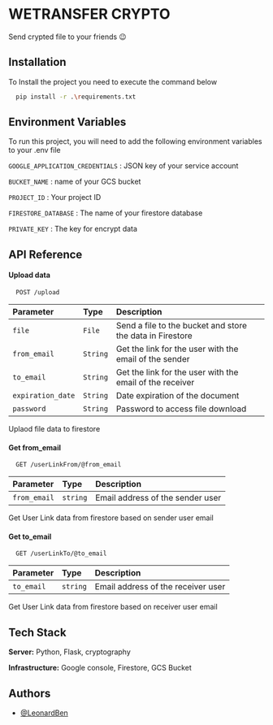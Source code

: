 
# WETRANSFER CRYPTO

Send crypted file to your friends 😉


## Installation

To Install the project you need to execute the command below

```bash
  pip install -r .\requirements.txt
```


## Environment Variables

To run this project, you will need to add the following environment variables to your .env file

`GOOGLE_APPLICATION_CREDENTIALS` : JSON key of your service account

`BUCKET_NAME` : name of your GCS bucket

`PROJECT_ID` : Your project ID

`FIRESTORE_DATABASE` : The name of your firestore database

`PRIVATE_KEY` : The key for encrypt data



## API Reference

#### Upload data

```http
  POST /upload

```

| Parameter | Type     | Description                |
| :-------- | :------- | :------------------------- |
| `file` | `File` | Send a file to the bucket and store the data in Firestore |
| `from_email` | `String` | Get the link for the user with the email of the sender |
| `to_email` | `String` | Get the link for the user with the email of the receiver  |
| `expiration_date` | `String` | Date expiration of the document |
| `password` | `String` | Password to access file download  |

Uplaod file data to firestore


#### Get from_email

```http
  GET /userLinkFrom/@from_email

```

| Parameter | Type     | Description                |
| :-------- | :------- | :------------------------- |
| `from_email` | `string` | Email address of the sender user |

Get User Link data from firestore based on sender user email

#### Get to_email

```http
  GET /userLinkTo/@to_email

```

| Parameter | Type     | Description                |
| :-------- | :------- | :------------------------- |
| `to_email` | `string` | Email address of the receiver user |

Get User Link data from firestore based on receiver user email

## Tech Stack

**Server:** Python, Flask, cryptography

**Infrastructure:** Google console, Firestore, GCS Bucket


## Authors

- [@LeonardBen](https://github.com/LeonardBen)